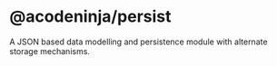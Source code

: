 # @acodeninja/persist

A JSON based data modelling and persistence module with alternate storage mechanisms.
